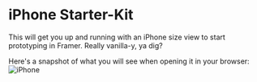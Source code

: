 iPhone Starter-Kit
=======================

This will get you up and running with an iPhone size view to start prototyping in Framer. Really vanilla-y, ya dig?

Here's a snapshot of what you will see when opening it in your browser:
![iPhone](http://f.cl.ly/items/16161w0D0J0Q182z1W0l/Screen%20Shot%202014-03-26%20at%2011.16.47%20AM.png)